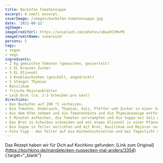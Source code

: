```yaml
---
title: Backofen Tomatensuppe
excerpt: A small excerpt.
coverImage: /images/backofen-tomatensuppe.jpg
date: '2021-08-12'
ogImage:
imageCreditUrl: https://unsplash.com/photos/xBaa9lSMvP0
imageCreditName: sunorwind
persons: 5
tags:
- vegan
- vegi
ingredients:
- 2 Kg gemischte Tomaten (gewaschen, geviertelt)
- 2 EL braunen Zucker
- 3 EL Olivenöl
- 3 Knoblauchzehen (geschält, angedrückt)
- 5 Stängel Thymian
- Basilikum
- frische Majoranblätter
- Leib Brot (ca. 2-3 Scheiben pro Gast)
directions:
- Den Backofen auf 200 °C vorheizen.
- Die Tomaten, Knoblauch, Thymian, Salz, Pfeffer und Zucker in einer Schüssel mischen auf - ein tiefes Backblech verteilen und für 60-70 Min. auf der mittleren Schiene garen.
- Aus dem Ofen nehmen und die Tomatenhäute und die Thymianzweige entfernen und den Rest in einen Topf giessen und mit 200-250 ml Wasser auffüllen.
- 5 Minuten aufkochen, die Tomaten zerstampfen und die Suppe mit Salz und Pfeffer abschmecken (Pürieren geht auch, dadurch wird die Farbe aber heller).
- Das Brot in Scheiben schneiden und mit etwas Olivenöl in einer Pfanne rösten.
- Die Suppe in Teller anrichten und mit Brot, Basilikum und Majoran servieren.
- Foto-Tipp - den Teller auf ein Küchentuchstellen und bei Tageslicht von oben fotografieren.
---
```

Das Rezept haben wir für Dich auf Kochkino gefunden: [Link zum Original] (https://kochkino.de/mandelecken-nussecken-mal-anders/3354){:target="_blank"}

